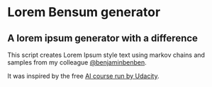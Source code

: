 Lorem Bensum generator
======================

## A lorem ipsum generator with a difference

This script creates Lorem Ipsum style text using markov chains and samples from my colleague [@benjaminbenben](http://benjaminbenben.com/).

It was inspired by the free [AI course run by Udacity](https://www.udacity.com/course/cs271).
